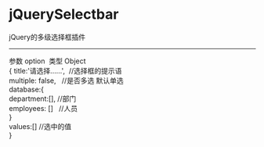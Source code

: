 # jQuerySelectbar
jQuery的多级选择框插件
***
参数 option  类型 Object  
  {
    title:'请选择……',  //选择框的提示语  
    multiple: false,   //是否多选 默认单选  
    database:{  
      department:[],  //部门  
      employees: []   //人员  
    }  
    values:[]  //选中的值  
  }
